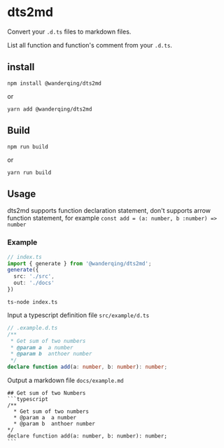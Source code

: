 # dts2md

Convert your `.d.ts` files to markdown files.

List all function and function's comment from your `.d.ts`.

## install

```shell
npm install @wanderqing/dts2md
```

or

```shell
yarn add @wanderqing/dts2md
```

## Build

```shell
npm run build
```

or

```shell
yarn run build
```

## Usage

dts2md supports function declaration statement, don't supports arrow function statement, for example `const add = (a: number, b :number) => number`

### Example

```typescript
// index.ts
import { generate } from '@wanderqing/dts2md';
generate({
  src: './src',
  out: './docs'
})
```

```shell
ts-node index.ts
```

Input a typescript definition file `src/example/d.ts`

```typescript
// .example.d.ts
/**
 * Get sum of two numbers
 * @param a  a number
 * @param b  anthoer number
 */
declare function add(a: number, b: number): number;
```

Output a markdown file `docs/example.md`

    ## Get sum of two Numbers
    ```typescript
    /**
      * Get sum of two numbers
      * @param a  a number
      * @param b  anthoer number
    */
    declare function add(a: number, b: number): number;
    ```
